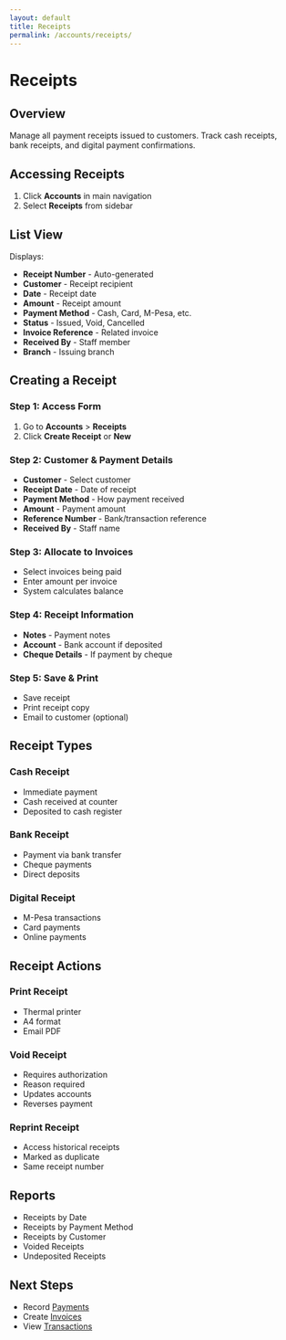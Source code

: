 ```yaml
---
layout: default
title: Receipts
permalink: /accounts/receipts/
---
```


# Receipts

## Overview
Manage all payment receipts issued to customers. Track cash receipts, bank receipts, and digital payment confirmations.

## Accessing Receipts
1. Click **Accounts** in main navigation
2. Select **Receipts** from sidebar

## List View

Displays:
- **Receipt Number** - Auto-generated
- **Customer** - Receipt recipient
- **Date** - Receipt date
- **Amount** - Receipt amount
- **Payment Method** - Cash, Card, M-Pesa, etc.
- **Status** - Issued, Void, Cancelled
- **Invoice Reference** - Related invoice
- **Received By** - Staff member
- **Branch** - Issuing branch

## Creating a Receipt

### Step 1: Access Form
1. Go to **Accounts** > **Receipts**
2. Click **Create Receipt** or **New**

### Step 2: Customer & Payment Details
- **Customer** - Select customer
- **Receipt Date** - Date of receipt
- **Payment Method** - How payment received
- **Amount** - Payment amount
- **Reference Number** - Bank/transaction reference
- **Received By** - Staff name

### Step 3: Allocate to Invoices
- Select invoices being paid
- Enter amount per invoice
- System calculates balance

### Step 4: Receipt Information
- **Notes** - Payment notes
- **Account** - Bank account if deposited
- **Cheque Details** - If payment by cheque

### Step 5: Save & Print
- Save receipt
- Print receipt copy
- Email to customer (optional)

## Receipt Types

### Cash Receipt
- Immediate payment
- Cash received at counter
- Deposited to cash register

### Bank Receipt
- Payment via bank transfer
- Cheque payments
- Direct deposits

### Digital Receipt
- M-Pesa transactions
- Card payments
- Online payments

## Receipt Actions

### Print Receipt
- Thermal printer
- A4 format
- Email PDF

### Void Receipt
- Requires authorization
- Reason required
- Updates accounts
- Reverses payment

### Reprint Receipt
- Access historical receipts
- Marked as duplicate
- Same receipt number

## Reports

- Receipts by Date
- Receipts by Payment Method
- Receipts by Customer
- Voided Receipts
- Undeposited Receipts

## Next Steps
- Record [Payments](payments.md)
- Create [Invoices](invoices.md)
- View [Transactions](transactions.md)
